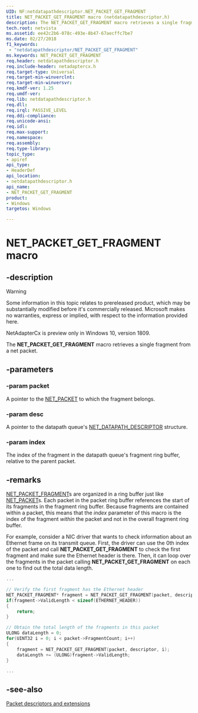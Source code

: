 ```yaml
---
UID: NF:netdatapathdescriptor.NET_PACKET_GET_FRAGMENT
title: NET_PACKET_GET_FRAGMENT macro (netdatapathdescriptor.h)
description: The NET_PACKET_GET_FRAGMENT macro retrieves a single fragment from a net packet.
tech.root: netvista
ms.assetid: ee42c2b6-078c-493e-8b47-67aecffc7be7
ms.date: 02/27/2018
f1_keywords:
 - "netdatapathdescriptor/NET_PACKET_GET_FRAGMENT"
ms.keywords: NET_PACKET_GET_FRAGMENT
req.header: netdatapathdescriptor.h
req.include-header: netadaptercx.h
req.target-type: Universal
req.target-min-winverclnt:
req.target-min-winversvr:
req.kmdf-ver: 1.25
req.umdf-ver:
req.lib: netdatapathdescriptor.h
req.dll:
req.irql: PASSIVE_LEVEL
req.ddi-compliance:
req.unicode-ansi:
req.idl:
req.max-support:
req.namespace:
req.assembly:
req.type-library: 
topic_type: 
- apiref
api_type: 
- HeaderDef
api_location:
- netdatapathdescriptor.h
api_name: 
- NET_PACKET_GET_FRAGMENT
product:
- Windows
targetos: Windows

---
```


# NET_PACKET_GET_FRAGMENT macro


## -description
> [!WARNING]
> Some information in this topic relates to prereleased product, which may be substantially modified before it's commercially released. Microsoft makes no warranties, express or implied, with respect to the information provided here.
>
> NetAdapterCx is preview only in Windows 10, version 1809.

The **NET_PACKET_GET_FRAGMENT** macro retrieves a single fragment from a net packet.

## -parameters

### -param packet
A pointer to the [NET_PACKET](../netpacket/ns-netpacket-_net_packet.md) to which the fragment belongs.

### -param desc
A pointer to the datapath queue's [NET_DATAPATH_DESCRIPTOR](ns-netdatapathdescriptor-_net_datapath_descriptor.md) structure.

### -param index
The index of the fragment in the datapath queue's fragment ring buffer, relative to the parent packet.

## -remarks
[NET_PACKET_FRAGMENT](../netpacket/ns-netpacket-_net_packet_fragment.md)s are organized in a ring buffer just like [NET_PACKET](../netpacket/ns-netpacket-_net_packet.md)s. Each packet in the packet ring buffer references the start of its fragments in the fragment ring buffer. Because fragments are contained within a packet, this means that the *index* parameter of this macro is the index of the fragment *within* the packet and not in the overall fragment ring buffer. 

For example, consider a NIC driver that wants to check information about an Ethernet frame on its transmit queue. First, the driver can use the 0th index of the packet and call **NET_PACKET_GET_FRAGMENT** to check the first fragment and make sure the Ethernet header is there. Then, it can loop over the fragments in the packet calling **NET_PACKET_GET_FRAGMENT** on each one to find out the total data length.

```C++
...

// Verify the first fragment has the Ethernet header
NET_PACKET_FRAGMENT* fragment = NET_PACKET_GET_FRAGMENT(packet, descriptor, 0);
if(fragment->ValidLength < sizeof(ETHERNET_HEADER))
{
    return;
}

// Obtain the total length of the fragments in this packet
ULONG dataLength = 0;
for(UINT32 i = 0; i < packet->FragmentCount; i++)
{
    fragment = NET_PACKET_GET_FRAGMENT(packet, descriptor, i);
    dataLength += (ULONG)fragment->ValidLength;
}

...

```



## -see-also

[Packet descriptors and extensions](https://docs.microsoft.com/windows-hardware/drivers/netcx/packet-descriptors-and-extensions)
